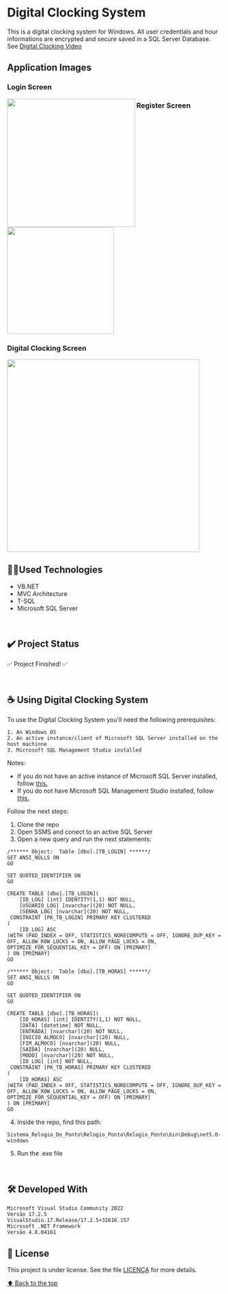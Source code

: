 # Digital Clocking System
This is a digital clocking system for Windows. All user credentials and hour informations are encrypted and secure saved in a SQL Server Database.
See [Digital Clocking Video](https://encurtador.com.br/cdrJN)

## Application Images

### Login Screen
<img align="left" height="300px" src="https://user-images.githubusercontent.com/85628972/176007234-37ffa91d-a239-476f-aba6-e9113f835c88.png">


### Register Screen
<img align="center" height="250px" src="https://user-images.githubusercontent.com/85628972/176007507-a32e5e52-bfb2-4de7-bcba-e45ee7f4c2bd.png">

### Digital Clocking Screen

<img height="450px" src="https://user-images.githubusercontent.com/85628972/176007579-cb6b31f7-380d-475d-9b8b-29e523ecebcb.png">

</br>

## 👨‍💻Used Technologies

- VB.NET
- MVC Architecture
- T-SQL
- Microsoft SQL Server

</br>

## :heavy_check_mark: Project Status
:white_check_mark: Project Finished! :white_check_mark:

</br>

## ☕ Using Digital Clocking System
To use the Digital Clocking System you'll need the following prerequisites:
```
1. An Windows OS
2. An active instance/client of Microsoft SQL Server installed on the host machinne
3. Microsoft SQL Management Studio installed
```

Notes: 
* If you do not have an active instance of Microsoft SQL Server installed, follow [this.](https://docs.microsoft.com/pt-br/sql/database-engine/install-windows/install-sql-server?view=sql-server-ver16)
* If you do not have Microsoft SQL Management Studio installed, follow [this.](https://docs.microsoft.com/pt-br/sql/ssms/download-sql-server-management-studio-ssms?view=sql-server-ver16)

Follow the next steps:
1. Clone the repo
2. Open SSMS and conect to an active SQL Server
3. Open a new query and run the next statements:
```
/****** Object:  Table [dbo].[TB_LOGIN] ******/
SET ANSI_NULLS ON
GO

SET QUOTED_IDENTIFIER ON
GO

CREATE TABLE [dbo].[TB_LOGIN](
	[ID_LOG] [int] IDENTITY(1,1) NOT NULL,
	[USUARIO_LOG] [nvarchar](20) NOT NULL,
	[SENHA_LOG] [nvarchar](20) NOT NULL,
 CONSTRAINT [PK_TB_LOGIN] PRIMARY KEY CLUSTERED 
(
	[ID_LOG] ASC
)WITH (PAD_INDEX = OFF, STATISTICS_NORECOMPUTE = OFF, IGNORE_DUP_KEY = OFF, ALLOW_ROW_LOCKS = ON, ALLOW_PAGE_LOCKS = ON, OPTIMIZE_FOR_SEQUENTIAL_KEY = OFF) ON [PRIMARY]
) ON [PRIMARY]
GO
```
```
/****** Object:  Table [dbo].[TB_HORAS] ******/
SET ANSI_NULLS ON
GO

SET QUOTED_IDENTIFIER ON
GO

CREATE TABLE [dbo].[TB_HORAS](
	[ID_HORAS] [int] IDENTITY(1,1) NOT NULL,
	[DATA] [datetime] NOT NULL,
	[ENTRADA] [nvarchar](20) NOT NULL,
	[INICIO_ALMOCO] [nvarchar](20) NULL,
	[FIM_ALMOCO] [nvarchar](20) NULL,
	[SAIDA] [nvarchar](20) NULL,
	[MODO] [nvarchar](20) NOT NULL,
	[ID_LOG] [int] NOT NULL,
 CONSTRAINT [PK_TB_HORAS] PRIMARY KEY CLUSTERED 
(
	[ID_HORAS] ASC
)WITH (PAD_INDEX = OFF, STATISTICS_NORECOMPUTE = OFF, IGNORE_DUP_KEY = OFF, ALLOW_ROW_LOCKS = ON, ALLOW_PAGE_LOCKS = ON, OPTIMIZE_FOR_SEQUENTIAL_KEY = OFF) ON [PRIMARY]
) ON [PRIMARY]
GO
```
4. Inside the repo, find this path:
```
Sistema_Relogio_De_Ponto\Relogio_Ponto\Relogio_Ponto\bin\Debug\net5.0-windows
```
5. Run the .exe file
</br>

## 🛠️ Developed With
```
Microsoft Visual Studio Community 2022
Versão 17.2.5
VisualStudio.17.Release/17.2.5+32616.157
Microsoft .NET Framework
Versão 4.8.04161
```

## 📝 License
This project is under license. See the file [LICENÇA](LICENSE) for more details.

[⬆ Back to the top](https://github.com/KokumaiLuis/Sistema_Relogio_De_Ponto)<br>

